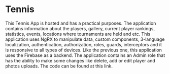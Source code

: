 # Tennis

This Tennis App is hosted and has a practical purposes. The application contains information about the players, gallery, current player rankings, statistics, events, locations where tournaments are held and etc.
This application uses NgRX to manipulate data, custom components, 3-language localization, authentication, authorization, roles, guards, interceptors and it is responsive to all types of devices. Like the previous one, this application uses the Firebase as a backend. The application contains an Admin role that has the ability to make some changes like delete, add or edit player and photos uploads. The code can be found at this link.
